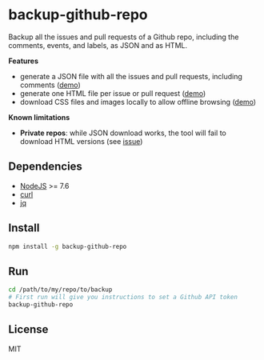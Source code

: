 # backup-github-repo

Backup all the issues and pull requests of a Github repo, including the comments, events, and labels, as JSON and as HTML.

**Features**
* generate a JSON file with all the issues and pull requests, including comments ([demo](https://github.com/maxlath/backup-github-repo/blob/master/demo/data.json))
* generate one HTML file per issue or pull request ([demo](https://github.com/maxlath/backup-github-repo/tree/master/demo/html))
* download CSS files and images locally to allow offline browsing ([demo](https://github.com/maxlath/backup-github-repo/tree/master/demo/html/assets))

**Known limitations**
* **Private repos**: while JSON download works, the tool will fail to download HTML versions (see [issue](https://github.com/maxlath/backup-github-repo/issues/2))

## Dependencies
* [NodeJS](https://nodejs.org) >= 7.6
* [curl](https://curl.se/)
* [jq](https://stedolan.github.io/jq/)

## Install
```sh
npm install -g backup-github-repo
```

## Run

```sh
cd /path/to/my/repo/to/backup
# First run will give you instructions to set a Github API token
backup-github-repo
```

## License
MIT
